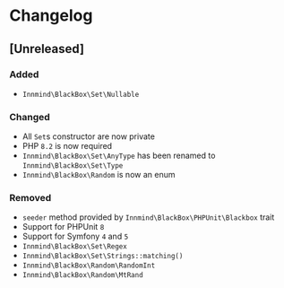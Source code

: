 # Changelog

## [Unreleased]

### Added

- `Innmind\BlackBox\Set\Nullable`

### Changed

- All `Set`s constructor are now private
- PHP `8.2` is now required
- `Innmind\BlackBox\Set\AnyType` has been renamed to `Innmind\BlackBox\Set\Type`
- `Innmind\BlackBox\Random` is now an enum

### Removed

- `seeder` method provided by `Innmind\BlackBox\PHPUnit\Blackbox` trait
- Support for PHPUnit `8`
- Support for Symfony `4` and `5`
- `Innmind\BlackBox\Set\Regex`
- `Innmind\BlackBox\Set\Strings::matching()`
- `Innmind\BlackBox\Random\RandomInt`
- `Innmind\BlackBox\Random\MtRand`
